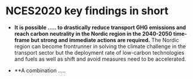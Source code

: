 # NCES2020 key findings in short

- **It is possible ..... to drastically reduce transport GHG emissions and reach carbon neutrality in the Nordic region in the 2040-2050 time-frame but strong and immediate actions are required.** The Nordic region can become frontrunner in solving the climate challenge in the transport sector but the deployment rate of low-carbon technologies and fuels as well as shift and avoid measures need to be accelerated. 

- **A combination .....
